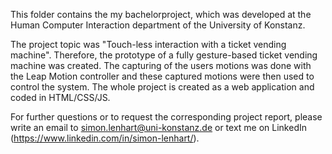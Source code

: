 This folder contains the my bachelorproject, which was developed at the Human Computer Interaction department of the University of Konstanz. 

The project topic was "Touch-less interaction with a ticket vending machine". 
Therefore, the prototype of a fully gesture-based ticket vending machine was created. 
The capturing of the users motions was done with the Leap Motion controller and these captured motions were then used to control the system. 
The whole project is created as a web application and coded in HTML/CSS/JS.

For further questions or to request the corresponding project report, please write an email to simon.lenhart@uni-konstanz.de or text me on LinkedIn (https://www.linkedin.com/in/simon-lenhart/). 
